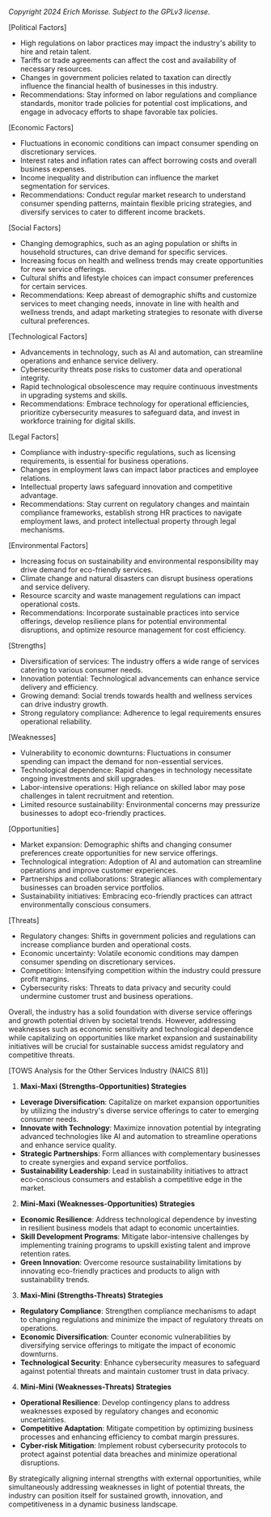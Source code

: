 *Copyright 2024 Erich Morisse.  Subject to the GPLv3 license.*


[Political Factors]
- High regulations on labor practices may impact the industry's ability to hire and retain talent.
- Tariffs or trade agreements can affect the cost and availability of necessary resources.
- Changes in government policies related to taxation can directly influence the financial health of businesses in this industry.
- Recommendations: Stay informed on labor regulations and compliance standards, monitor trade policies for potential cost implications, and engage in advocacy efforts to shape favorable tax policies.

[Economic Factors]
- Fluctuations in economic conditions can impact consumer spending on discretionary services.
- Interest rates and inflation rates can affect borrowing costs and overall business expenses.
- Income inequality and distribution can influence the market segmentation for services.
- Recommendations: Conduct regular market research to understand consumer spending patterns, maintain flexible pricing strategies, and diversify services to cater to different income brackets.

[Social Factors]
- Changing demographics, such as an aging population or shifts in household structures, can drive demand for specific services.
- Increasing focus on health and wellness trends may create opportunities for new service offerings.
- Cultural shifts and lifestyle choices can impact consumer preferences for certain services.
- Recommendations: Keep abreast of demographic shifts and customize services to meet changing needs, innovate in line with health and wellness trends, and adapt marketing strategies to resonate with diverse cultural preferences.

[Technological Factors]
- Advancements in technology, such as AI and automation, can streamline operations and enhance service delivery.
- Cybersecurity threats pose risks to customer data and operational integrity.
- Rapid technological obsolescence may require continuous investments in upgrading systems and skills.
- Recommendations: Embrace technology for operational efficiencies, prioritize cybersecurity measures to safeguard data, and invest in workforce training for digital skills.

[Legal Factors]
- Compliance with industry-specific regulations, such as licensing requirements, is essential for business operations.
- Changes in employment laws can impact labor practices and employee relations.
- Intellectual property laws safeguard innovation and competitive advantage.
- Recommendations: Stay current on regulatory changes and maintain compliance frameworks, establish strong HR practices to navigate employment laws, and protect intellectual property through legal mechanisms.

[Environmental Factors]
- Increasing focus on sustainability and environmental responsibility may drive demand for eco-friendly services.
- Climate change and natural disasters can disrupt business operations and service delivery.
- Resource scarcity and waste management regulations can impact operational costs.
- Recommendations: Incorporate sustainable practices into service offerings, develop resilience plans for potential environmental disruptions, and optimize resource management for cost efficiency.

[Strengths]
- Diversification of services: The industry offers a wide range of services catering to various consumer needs.
- Innovation potential: Technological advancements can enhance service delivery and efficiency.
- Growing demand: Social trends towards health and wellness services can drive industry growth.
- Strong regulatory compliance: Adherence to legal requirements ensures operational reliability.

[Weaknesses]
- Vulnerability to economic downturns: Fluctuations in consumer spending can impact the demand for non-essential services.
- Technological dependence: Rapid changes in technology necessitate ongoing investments and skill upgrades.
- Labor-intensive operations: High reliance on skilled labor may pose challenges in talent recruitment and retention.
- Limited resource sustainability: Environmental concerns may pressurize businesses to adopt eco-friendly practices.

[Opportunities]
- Market expansion: Demographic shifts and changing consumer preferences create opportunities for new service offerings.
- Technological integration: Adoption of AI and automation can streamline operations and improve customer experiences.
- Partnerships and collaborations: Strategic alliances with complementary businesses can broaden service portfolios.
- Sustainability initiatives: Embracing eco-friendly practices can attract environmentally conscious consumers.

[Threats]
- Regulatory changes: Shifts in government policies and regulations can increase compliance burden and operational costs.
- Economic uncertainty: Volatile economic conditions may dampen consumer spending on discretionary services.
- Competition: Intensifying competition within the industry could pressure profit margins.
- Cybersecurity risks: Threats to data privacy and security could undermine customer trust and business operations. 

Overall, the industry has a solid foundation with diverse service offerings and growth potential driven by societal trends. However, addressing weaknesses such as economic sensitivity and technological dependence while capitalizing on opportunities like market expansion and sustainability initiatives will be crucial for sustainable success amidst regulatory and competitive threats.

[TOWS Analysis for the Other Services Industry (NAICS 81)]

1. **Maxi-Maxi (Strengths-Opportunities) Strategies**
- **Leverage Diversification**: Capitalize on market expansion opportunities by utilizing the industry's diverse service offerings to cater to emerging consumer needs.
- **Innovate with Technology**: Maximize innovation potential by integrating advanced technologies like AI and automation to streamline operations and enhance service quality.
- **Strategic Partnerships**: Form alliances with complementary businesses to create synergies and expand service portfolios.
- **Sustainability Leadership**: Lead in sustainability initiatives to attract eco-conscious consumers and establish a competitive edge in the market.

2. **Mini-Maxi (Weaknesses-Opportunities) Strategies**
- **Economic Resilience**: Address technological dependence by investing in resilient business models that adapt to economic uncertainties.
- **Skill Development Programs**: Mitigate labor-intensive challenges by implementing training programs to upskill existing talent and improve retention rates.
- **Green Innovation**: Overcome resource sustainability limitations by innovating eco-friendly practices and products to align with sustainability trends.

3. **Maxi-Mini (Strengths-Threats) Strategies**
- **Regulatory Compliance**: Strengthen compliance mechanisms to adapt to changing regulations and minimize the impact of regulatory threats on operations.
- **Economic Diversification**: Counter economic vulnerabilities by diversifying service offerings to mitigate the impact of economic downturns.
- **Technological Security**: Enhance cybersecurity measures to safeguard against potential threats and maintain customer trust in data privacy.

4. **Mini-Mini (Weaknesses-Threats) Strategies**
- **Operational Resilience**: Develop contingency plans to address weaknesses exposed by regulatory changes and economic uncertainties.
- **Competitive Adaptation**: Mitigate competition by optimizing business processes and enhancing efficiency to combat margin pressures.
- **Cyber-risk Mitigation**: Implement robust cybersecurity protocols to protect against potential data breaches and minimize operational disruptions.

By strategically aligning internal strengths with external opportunities, while simultaneously addressing weaknesses in light of potential threats, the industry can position itself for sustained growth, innovation, and competitiveness in a dynamic business landscape.

